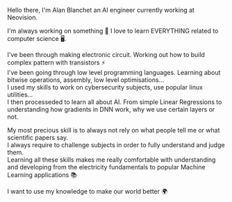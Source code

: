Hello there, I'm Alan Blanchet an AI engineer currently working at Neovision.

I'm always working on something 🔨
I love to learn EVERYTHING related to computer science 🖥️. 

I've been through making electronic circuit. Working out how to build complex pattern with transistors ⚡ <br>
I've been going through low level programming languages. Learning about bitwise operations, assembly, low level optimisations...<br>
I used my skills to work on cybersecurity subjects, use popular linux utilities...<br>
I then processeded to learn all about AI. From simple Linear Regressions to understanding how gradients in DNN work, why we use certain layers or not.<br>

My most precious skill is to always not rely on what people tell me or what scientific papers say.<br>
I always require to challenge subjects in order to fully understand and judge them.<br>
Learning all these skills makes me really comfortable with understanding and developing from the electricity fundamentals to popular Machine Learning applications 📚<br>

I want to use my knowledge to make our world better 🌍
